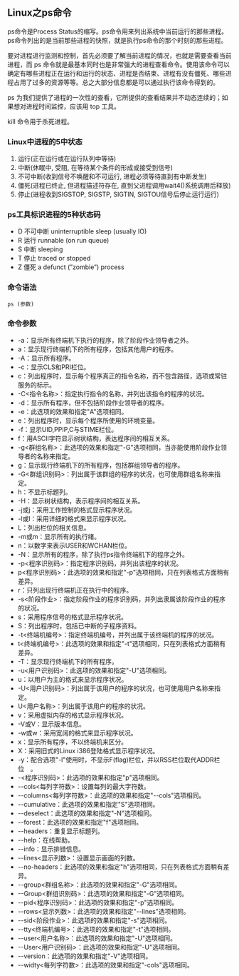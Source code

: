 ## Linux之ps命令

ps命令是Process Status的缩写。ps命令用来列出系统中当前运行的那些进程。ps命令列出的是当前那些进程的快照，就是执行ps命令的那个时刻的那些进程。

要对进程进行监测和控制，首先必须要了解当前进程的情况，也就是需要查看当前进程，而 ps 命令就是最基本同时也是非常强大的进程查看命令。使用该命令可以确定有哪些进程正在运行和运行的状态、进程是否结束、进程有没有僵死、哪些进程占用了过多的资源等等。总之大部分信息都是可以通过执行该命令得到的。

ps 为我们提供了进程的一次性的查看，它所提供的查看结果并不动态连续的；如果想对进程时间监控，应该用 top 工具。

kill 命令用于杀死进程。

### Linux中进程的5中状态

1. 运行(正在运行或在运行队列中等待)
2. 中断(休眠中, 受阻, 在等待某个条件的形成或接受到信号)
3. 不可中断(收到信号不唤醒和不可运行, 进程必须等待直到有中断发生)
4. 僵死(进程已终止, 但进程描述符存在, 直到父进程调用wait4()系统调用后释放)
5. 停止(进程收到SIGSTOP, SIGSTP, SIGTIN, SIGTOU信号后停止运行运行)

### ps工具标识进程的5种状态码

- D 不可中断 uninterruptible sleep (usually IO)
- R 运行 runnable (on run queue)
- S 中断 sleeping
- T 停止 traced or stopped
- Z 僵死 a defunct (”zombie”) process

### 命令语法

```
ps (参数)
```

### 命令参数

- -a：显示所有终端机下执行的程序，除了阶段作业领导者之外。
- a：显示现行终端机下的所有程序，包括其他用户的程序。
- -A：显示所有程序。
- -c：显示CLS和PRI栏位。
- c：列出程序时，显示每个程序真正的指令名称，而不包含路径，选项或常驻服务的标示。
- -C<指令名称>：指定执行指令的名称，并列出该指令的程序的状况。
- -d：显示所有程序，但不包括阶段作业领导者的程序。
- -e：此选项的效果和指定"A"选项相同。
- e：列出程序时，显示每个程序所使用的环境变量。
- -f：显示UID,PPIP,C与STIME栏位。
- f：用ASCII字符显示树状结构，表达程序间的相互关系。
- -g<群组名称>：此选项的效果和指定"-G"选项相同，当亦能使用阶段作业领导者的名称来指定。
- g：显示现行终端机下的所有程序，包括群组领导者的程序。
- -G<群组识别码>：列出属于该群组的程序的状况，也可使用群组名称来指定。
- h：不显示标题列。
- -H：显示树状结构，表示程序间的相互关系。
- -j或j：采用工作控制的格式显示程序状况。
- -l或l：采用详细的格式来显示程序状况。
- L：列出栏位的相关信息。
- -m或m：显示所有的执行绪。
- n：以数字来表示USER和WCHAN栏位。
- -N：显示所有的程序，除了执行ps指令终端机下的程序之外。
- -p<程序识别码>：指定程序识别码，并列出该程序的状况。
- p<程序识别码>：此选项的效果和指定"-p"选项相同，只在列表格式方面稍有差异。
- r：只列出现行终端机正在执行中的程序。
- -s<阶段作业>：指定阶段作业的程序识别码，并列出隶属该阶段作业的程序的状况。
- s：采用程序信号的格式显示程序状况。
- S：列出程序时，包括已中断的子程序资料。
- -t<终端机编号>：指定终端机编号，并列出属于该终端机的程序的状况。
- t<终端机编号>：此选项的效果和指定"-t"选项相同，只在列表格式方面稍有差异。
- -T：显示现行终端机下的所有程序。
- -u<用户识别码>：此选项的效果和指定"-U"选项相同。
- u：以用户为主的格式来显示程序状况。
- -U<用户识别码>：列出属于该用户的程序的状况，也可使用用户名称来指定。
- U<用户名称>：列出属于该用户的程序的状况。
- v：采用虚拟内存的格式显示程序状况。
- -V或V：显示版本信息。
- -w或w：采用宽阔的格式来显示程序状况。　
- x：显示所有程序，不以终端机来区分。
- X：采用旧式的Linux i386登陆格式显示程序状况。
- -y：配合选项"-l"使用时，不显示F(flag)栏位，并以RSS栏位取代ADDR栏位　。
- -<程序识别码>：此选项的效果和指定"p"选项相同。
- --cols<每列字符数>：设置每列的最大字符数。
- --columns<每列字符数>：此选项的效果和指定"--cols"选项相同。
- --cumulative：此选项的效果和指定"S"选项相同。
- --deselect：此选项的效果和指定"-N"选项相同。
- --forest：此选项的效果和指定"f"选项相同。
- --headers：重复显示标题列。
- --help：在线帮助。
- --info：显示排错信息。
- --lines<显示列数>：设置显示画面的列数。
- --no-headers：此选项的效果和指定"h"选项相同，只在列表格式方面稍有差异。
- --group<群组名称>：此选项的效果和指定"-G"选项相同。
- --Group<群组识别码>：此选项的效果和指定"-G"选项相同。
- --pid<程序识别码>：此选项的效果和指定"-p"选项相同。
- --rows<显示列数>：此选项的效果和指定"--lines"选项相同。
- --sid<阶段作业>：此选项的效果和指定"-s"选项相同。
- --tty<终端机编号>：此选项的效果和指定"-t"选项相同。
- --user<用户名称>：此选项的效果和指定"-U"选项相同。
- --User<用户识别码>：此选项的效果和指定"-U"选项相同。
- --version：此选项的效果和指定"-V"选项相同。
- --widty<每列字符数>：此选项的效果和指定"-cols"选项相同。